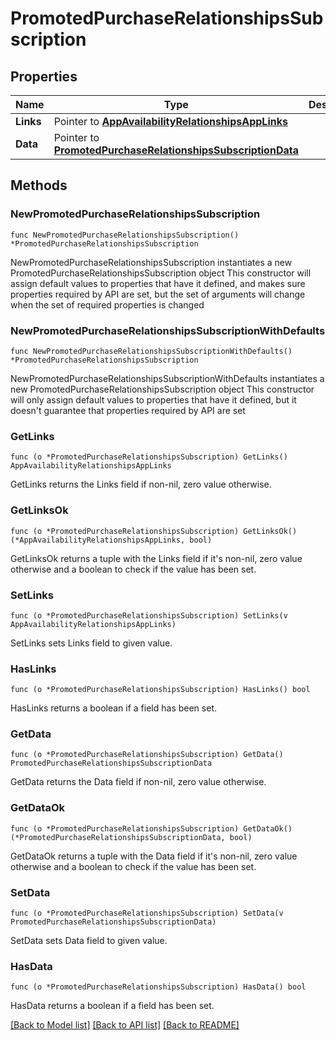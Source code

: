 # PromotedPurchaseRelationshipsSubscription

## Properties

Name | Type | Description | Notes
------------ | ------------- | ------------- | -------------
**Links** | Pointer to [**AppAvailabilityRelationshipsAppLinks**](AppAvailabilityRelationshipsAppLinks.md) |  | [optional] 
**Data** | Pointer to [**PromotedPurchaseRelationshipsSubscriptionData**](PromotedPurchaseRelationshipsSubscriptionData.md) |  | [optional] 

## Methods

### NewPromotedPurchaseRelationshipsSubscription

`func NewPromotedPurchaseRelationshipsSubscription() *PromotedPurchaseRelationshipsSubscription`

NewPromotedPurchaseRelationshipsSubscription instantiates a new PromotedPurchaseRelationshipsSubscription object
This constructor will assign default values to properties that have it defined,
and makes sure properties required by API are set, but the set of arguments
will change when the set of required properties is changed

### NewPromotedPurchaseRelationshipsSubscriptionWithDefaults

`func NewPromotedPurchaseRelationshipsSubscriptionWithDefaults() *PromotedPurchaseRelationshipsSubscription`

NewPromotedPurchaseRelationshipsSubscriptionWithDefaults instantiates a new PromotedPurchaseRelationshipsSubscription object
This constructor will only assign default values to properties that have it defined,
but it doesn't guarantee that properties required by API are set

### GetLinks

`func (o *PromotedPurchaseRelationshipsSubscription) GetLinks() AppAvailabilityRelationshipsAppLinks`

GetLinks returns the Links field if non-nil, zero value otherwise.

### GetLinksOk

`func (o *PromotedPurchaseRelationshipsSubscription) GetLinksOk() (*AppAvailabilityRelationshipsAppLinks, bool)`

GetLinksOk returns a tuple with the Links field if it's non-nil, zero value otherwise
and a boolean to check if the value has been set.

### SetLinks

`func (o *PromotedPurchaseRelationshipsSubscription) SetLinks(v AppAvailabilityRelationshipsAppLinks)`

SetLinks sets Links field to given value.

### HasLinks

`func (o *PromotedPurchaseRelationshipsSubscription) HasLinks() bool`

HasLinks returns a boolean if a field has been set.

### GetData

`func (o *PromotedPurchaseRelationshipsSubscription) GetData() PromotedPurchaseRelationshipsSubscriptionData`

GetData returns the Data field if non-nil, zero value otherwise.

### GetDataOk

`func (o *PromotedPurchaseRelationshipsSubscription) GetDataOk() (*PromotedPurchaseRelationshipsSubscriptionData, bool)`

GetDataOk returns a tuple with the Data field if it's non-nil, zero value otherwise
and a boolean to check if the value has been set.

### SetData

`func (o *PromotedPurchaseRelationshipsSubscription) SetData(v PromotedPurchaseRelationshipsSubscriptionData)`

SetData sets Data field to given value.

### HasData

`func (o *PromotedPurchaseRelationshipsSubscription) HasData() bool`

HasData returns a boolean if a field has been set.


[[Back to Model list]](../README.md#documentation-for-models) [[Back to API list]](../README.md#documentation-for-api-endpoints) [[Back to README]](../README.md)


